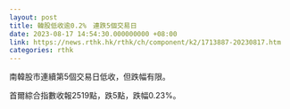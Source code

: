 ```yaml
---
layout: post
title: 韓股低收逾0.2%　連跌5個交易日
date: 2023-08-17 14:54:30.000000000 +08:00
link: https://news.rthk.hk/rthk/ch/component/k2/1713887-20230817.htm
categories: rthk
---
```


南韓股市連續第5個交易日低收，但跌幅有限。

首爾綜合指數收報2519點，跌5點，跌幅0.23%。
